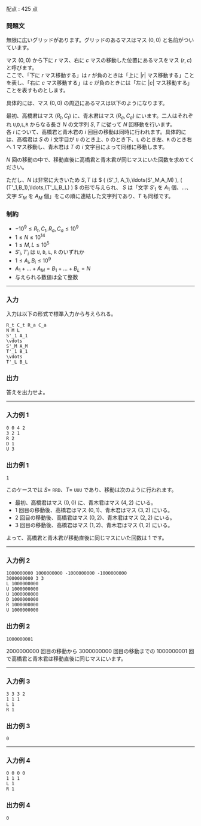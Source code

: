 配点 : $425$ 点

### 問題文

無限に広いグリッドがあります。グリッドのあるマスはマス $(0,0)$ と名前がついています。

マス $(0,0)$ から下に $r$ マス、右に $c$ マスの移動した位置にあるマスをマス $(r,c)$ と呼びます。  
ここで、「下に $r$ マス移動する」は $r$ が負のときは「上に $|r|$ マス移動する」ことを表し、「右に $c$ マス移動する」は $c$ が負のときには「左に $|c|$ マス移動する」ことを表すものとします。

具体的には、マス $(0,0)$ の周辺にあるマスは以下のようになります。

最初、高橋君はマス $(R_t,C_t)$ に、青木君はマス $(R_a,C_a)$ にいます。二人はそれぞれ `U`,`D`,`L`,`R` からなる長さ $N$ の文字列 $S,T$ に従って $N$ 回移動を行います。  
各 $i$ について、高橋君と青木君の $i$ 回目の移動は同時に行われます。具体的には、高橋君は $S$ の $i$ 文字目が `U` のとき上、`D` のとき下、`L` のとき左、`R` のとき右へ $1$ マス移動し、青木君は $T$ の $i$ 文字目によって同様に移動します。

$N$ 回の移動の中で、移動直後に高橋君と青木君が同じマスにいた回数を求めてください。

ただし、$N$ は非常に大きいため $S,T$ は $ ( (S'_1, A_1),\ldots(S'_M,A_M) ), ( (T'_1,B_1),\ldots,(T'_L,B_L) ) $ の形で与えられ、 $S$ は「文字 $S'_1$ を $A_1$ 個、$\dots$、文字 $S'_M$ を $A_M$ 個」をこの順に連結した文字列であり、$T$ も同様です。

### 制約

  * $-10^9 \leq R_t,C_t,R_a,C_a \leq 10^9$
  * $1\leq N \leq 10^{14}$
  * $1\leq M,L \leq 10^5$
  * $S'_i,T'_i$ は `U`, `D`, `L`, `R` のいずれか
  * $1 \leq A_i,B_i \leq 10^9$
  * $A_1+\dots+A_M=B_1+\dots+B_L=N$
  * 与えられる数値は全て整数



* * *

### 入力

入力は以下の形式で標準入力から与えられる。
    
    
    R_t C_t R_a C_a
    N M L
    S'_1 A_1
    \vdots
    S'_M A_M
    T'_1 B_1
    \vdots
    T'_L B_L

### 出力

答えを出力せよ。

* * *

### 入力例 1
    
    
    0 0 4 2
    3 2 1
    R 2
    D 1
    U 3

### 出力例 1
    
    
    1

このケースでは $S=$ `RRD`、$T=$ `UUU` であり、移動は次のように行われます。

  * 最初、高橋君はマス $(0,0)$ に、青木君はマス $(4,2)$ にいる。
  * $1$ 回目の移動後、高橋君はマス $(0,1)$、青木君はマス $(3,2)$ にいる。
  * $2$ 回目の移動後、高橋君はマス $(0,2)$、青木君はマス $(2,2)$ にいる。
  * $3$ 回目の移動後、高橋君はマス $(1,2)$、青木君はマス $(1,2)$ にいる。



よって、高橋君と青木君が移動直後に同じマスにいた回数は $1$ です。

* * *

### 入力例 2
    
    
    1000000000 1000000000 -1000000000 -1000000000
    3000000000 3 3
    L 1000000000
    U 1000000000
    U 1000000000
    D 1000000000
    R 1000000000
    U 1000000000

### 出力例 2
    
    
    1000000001

$2000000000$ 回目の移動から $3000000000$ 回目の移動までの $1000000001$ 回で高橋君と青木君は移動直後に同じマスにいます。

* * *

### 入力例 3
    
    
    3 3 3 2
    1 1 1
    L 1
    R 1

### 出力例 3
    
    
    0

* * *

### 入力例 4
    
    
    0 0 0 0
    1 1 1
    L 1
    R 1

### 出力例 4
    
    
    0